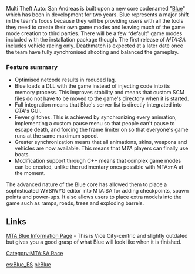Multi Theft Auto: San Andreas is built upon a new core codenamed "[Blue](http://files.mtasa.com/web/mtablue.info/)" which has been in development for two years. Blue represents a major shift in the team's focus because they will be providing users with all the tools they need to create their own game modes and leaving much of the game mode creation to third parties. There will be a few “default” game modes included with the installation package though. The first release of *MTA:SA* includes vehicle racing only. Deathmatch is expected at a later date once the team have fully synchronised shooting and balanced the gameplay.

### Feature summary

-   Optimised netcode results in reduced lag.
-   Blue loads a DLL with the game instead of injecting code into its memory process. This improves stability and means that custom SCM files do not have to be moved to the game's directory when it is started.
-   Full integration means that Blue's server list is directly integrated into *GTA*'s GUI.
-   Fewer glitches. This is achieved by synchronizing every animation, implementing a custom pause menu so that people can't pause to escape death, and forcing the frame limiter on so that everyone's game runs at the same maximum speed.
-   Greater synchronization means that all animations, skins, weapons and vehicles are now available. This means that *MTA* players can finally use boats.
-   Modification support through C++ means that complex game modes can be created, unlike the rudimentary ones possible with MTA:mA at the moment.

The advanced nature of the Blue core has allowed them to place a sophisticated WYSIWYG editor into MTA:SA for adding checkpoints, spawn points and power-ups. It also allows users to place extra models into the game such as ramps, roads, trees and exploding barrels.

Links
-----

[MTA Blue Information Page](http://files.mtasa.com/web/mtablue.info/) - This is Vice City-centric and slightly outdated but gives you a good grasp of what Blue will look like when it is finished.

[Category:MTA:SA Race](/docs/Category:MTA:SA_Race.md "wikilink")

[es:Blue\_ES](/docs/es:Blue_ES.md "wikilink") [pl:Blue](/pl:Blue.md "wikilink")
